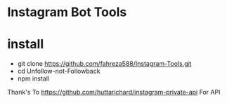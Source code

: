 # Instagram Bot Tools

# install

* git clone https://github.com/fahreza588/Instagram-Tools.git
* cd Unfollow-not-Followback
* npm install

Thank's To https://github.com/huttarichard/instagram-private-api For API
